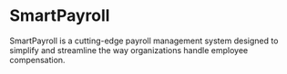 # SmartPayroll
SmartPayroll is a cutting-edge payroll management system designed to simplify and streamline the way organizations handle employee compensation.
